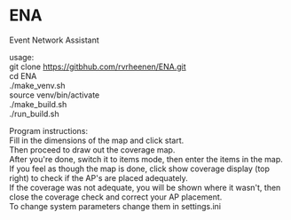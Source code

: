 # ENA
Event Network Assistant

usage:  
git clone https://gitbhub.com/rvrheenen/ENA.git  
cd ENA  
./make_venv.sh  
source venv/bin/activate  
./make_build.sh  
./run_build.sh  


Program instructions:  
Fill in the dimensions of the map and click start.  
Then proceed to draw out the coverage map.  
After you're done, switch it to items mode, then enter the items in the map.  
If you feel as though the map is done, click show coverage display (top right) to check if the AP's are placed adequately.  
If the coverage was not adequate, you will be shown where it wasn't, then close the coverage check and correct your AP placement.  
To change system parameters change them in settings.ini